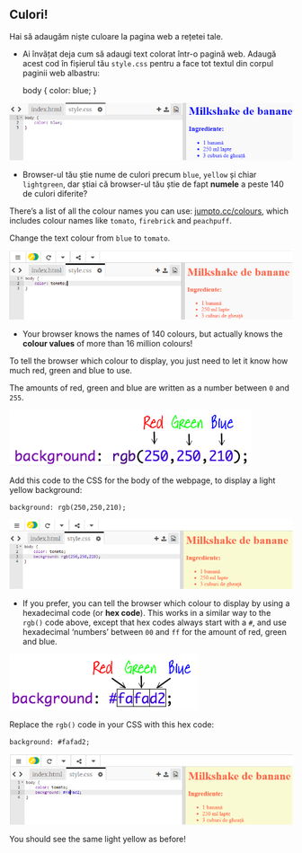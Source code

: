 ## Culori!

Hai să adaugăm niște culoare la pagina web a rețetei tale.

+ Ai învățat deja cum să adaugi text colorat într-o pagină web. Adaugă acest cod în fișierul tău `style.css` pentru a face tot textul din corpul paginii web albastru:

    body {
        color: blue;
    }
    

![captură de ecran](images/recipe-blue.png)

+ Browser-ul tău știe nume de culori precum `blue`, `yellow` și chiar `lightgreen`, dar știai că browser-ul tău știe de fapt **numele** a peste 140 de culori diferite?

There’s a list of all the colour names you can use: [jumpto.cc/colours](http://jumpto.cc/colours), which includes colour names like `tomato`, `firebrick` and `peachpuff`.

Change the text colour from `blue` to `tomato`.

![screenshot](images/recipe-tomato.png)

+ Your browser knows the names of 140 colours, but actually knows the **colour values** of more than 16 million colours!

To tell the browser which colour to display, you just need to let it know how much red, green and blue to use.

The amounts of red, green and blue are written as a number between `0` and `255`.

![screenshot](images/recipe-rgb-img.png)

Add this code to the CSS for the body of the webpage, to display a light yellow background:

    background: rgb(250,250,210);
    

![screenshot](images/recipe-rgb.png)

+ If you prefer, you can tell the browser which colour to display by using a hexadecimal code (or **hex code**). This works in a similar way to the `rgb()` code above, except that hex codes always start with a `#`, and use hexadecimal ‘numbers’ between `00` and `ff` for the amount of red, green and blue.

![screenshot](images/recipe-hex-img.png)

Replace the `rgb()` code in your CSS with this hex code:

    background: #fafad2;
    

![screenshot](images/recipe-hex.png)

You should see the same light yellow as before!
